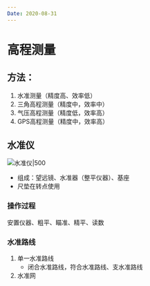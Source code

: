 ```yaml
---
Date: 2020-08-31
---
```

# 高程测量
## 方法：
1. 水准测量（精度高、效率低）
2. 三角高程测量（精度中，效率中）
3. 气压高程测量（精度低，效率高）
4. GPS高程测量（精度中，效率高）
## 水准仪
![水准仪|500](https://pub-94eece7237094db1a48a9e8c5773cafa.r2.dev/bensstudy/2025/06-Untitled1749306592601.png)
- 组成：望远镜、水准器（整平仪器）、基座
- 尺垫在转点使用
### 操作过程
安置仪器、粗平、瞄准、精平、读数
### 水准路线
1. 单一水准路线
	- 闭合水准路线，符合水准路线、支水准路线
2. 水准网
